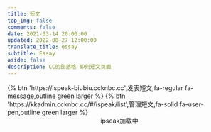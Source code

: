 ```yaml
---
title: 短文
top_img: false
comments: false
date: 2021-03-14 20:00:00
updated: 2022-08-27 12:00:00
translate_title: essay
subtitle: Essay
aside: false
description: CC的部落格 即刻短文页面
---
```

<div class="btn-center">
{% btn 'https://ispeak-biubiu.ccknbc.cc',发表短文,fa-regular fa-message,outline green larger %}
{% btn 'https://kkadmin.ccknbc.cc/#/ispeak/list',管理短文,fa-solid fa-user-pen,outline green larger %}
</div>

<div id="tip" style="text-align:center;">ipseak加载中</div>
<div class='js-pjax' id="ispeak"></div>
<link
  rel="stylesheet"
  href="https://cdn.jsdmirror.cn/npm/highlight.js/styles/atom-one-dark.min.css"
/>
<link
  rel="stylesheet"
  href="https://cdn.jsdmirror.cn/npm/ispeak/style.css"
/>

<script src="https://cdn.jsdmirror.cn/npm/highlight.js/highlight.min.js"></script>
<script src="https://cdn.jsdmirror.cn/npm/marked@v3/marked.min.js"></script>
<script src="https://cdn.jsdmirror.cn/npm/ispeak/ispeak.umd.js"></script>
<!-- CSS -->
<link
  rel="stylesheet"
  href="https://cdn.jsdmirror.cn/npm/@waline/client/dist/waline.css"
/>
<link rel="stylesheet" href="https://cdn.jsdmirror.cn/npm/@waline/client/dist/waline-meta.css"/>
<script>
  var head = document.getElementsByTagName('head')[0]
  var meta = document.createElement('meta')
  meta.name = 'referrer'
  meta.content = 'no-referrer'
  head.appendChild(meta)
  if (ispeak) {
    ispeak
      .init({
        el: '#ispeak',
        api: 'https://kkapi.ccknbc.cc/',
        author: '621cd42048c49d6f96787626',
        pageSize: 10,
        loading_img: 'https://bu.dusays.com/2022/05/01/626e88f349943.gif',
        speakPage: '/essay',
        githubClientId: 'Iv1.f333c02f5f6676e8',
        comment: function (speak) {
          // 4.4.0 之后在此回调函数中初始化评论
          const { _id, title, content } = speak
          const contentSub = content.substring(0, 30)
          import("https://cdn.jsdmirror.cn/npm/@waline/client/dist/waline.js").then((Waline) => {
            Waline.init({
              el: '.ispeak-comment', // 默认情况下 ipseak 生成class为 ispeak-comment 的div
              path: '/essay/speak?q=' + _id, // 手动传入当前speak的唯一id
              title: title || contentSub, // 手动传入当前speak的标题(由于content可能过长，因此截取前30个字符)
              serverURL: 'https://waline.ccknbc.cc',
              pageSize: 10,
              requiredMeta: ["nick", "mail"],
              login: 'force',
              dark: 'html[data-theme="dark"]',
              imageUploader: function (file) {
                let formData = new FormData();
                let headers = new Headers();
                formData.append("file", file);
                formData.append("album_id", "10");
                formData.append("permission", "0");
                headers.append("Authorization", "Bearer 24|o8Crl5y0oK3luyUs17fBxDtAcevk1iiLHVFMNjpA");
                headers.append("Accept", "application/json");
                return fetch("https://wmimg.com/api/v1/upload", {
                  method: "POST",
                  headers: headers,
                  body: formData,
                })
                  .then((resp) => resp.json())
                  .then((resp) => resp.data.links.url);
                },
              turnstileKey: '0x4AAAAAAAECBl27OB5SZrQT',
              emoji:
                [
                  "https://cdn.jsdmirror.cn/npm/sticker-heo/Sticker-100/",
                  // "https://cdn.jsdmirror.cn/npm/telegram-gif/Telegram-Gif/",
                  // "https://cdn.jsdmirror.cn/npm/@waline/emojis/tw-emoji/"
                ]
            })
          }).catch(error => console.error('Waline加载失败', error));
        }
      })
      .then(function () {
        console.log('ispeak 加载完成')
        document.getElementById('tip').style.display = 'none'
      })
  } else {
    document.getElementById('tip').innerHTML = 'ipseak依赖加载失败！'
  }
</script>